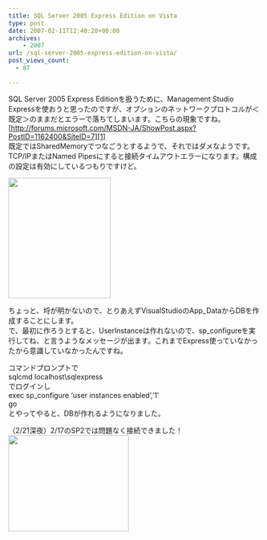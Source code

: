 ```yaml
---
title: SQL Server 2005 Express Edition on Vista
type: post
date: 2007-02-11T12:40:28+00:00
archives:
    - 2007
url: /sql-server-2005-express-edition-on-vista/
post_views_count:
  - 87

---
```

SQL Server 2005 Express Editionを扱うために、Management Studio Expressを使おうと思ったのですが、オプションのネットワークプロトコルが＜既定＞のままだとエラーで落ちてしまいます。こちらの現象ですね。  
[http://forums.microsoft.com/MSDN-JA/ShowPost.aspx?PostID=1162400&SiteID=7][1]  
既定ではSharedMemoryでつなごうとするようで、それではダメなようです。TCP/IPまたはNamed Pipesにすると接続タイムアウトエラーになります。構成の設定は有効にしているつもりですけど。

<a href="https://i2.wp.com/jqinglong.html.xdomain.jp/bimg/SQLServer2005ExpressEditiononVista_11A86/image03_1.png" atomicselection="true"><img style="border-top-width: 0px; border-left-width: 0px; border-bottom-width: 0px; border-right-width: 0px" height="240" src="https://i1.wp.com/jqinglong.html.xdomain.jp/bimg/SQLServer2005ExpressEditiononVista_11A86/image02_1.png?resize=204%2C240" width="204" border="0" data-recalc-dims="1" /></a> 

ちょっと、埒が明かないので、とりあえずVisualStudioのApp_DataからDBを作成することにします。  
で、最初に作ろうとすると、UserInstanceは作れないので、sp_configureを実行してね、と言うようなメッセージが出ます。これまでExpress使っていなかったから意識していなかったんですね。

コマンドプロンプトで  
sqlcmd localhost\sqlexpress  
でログインし  
exec sp_configure &#8216;user instances enabled&#8217;,&#8217;1&#8242;  
go  
とやってやると、DBが作れるようになりました。

（2/21深夜）2/17のSP2では問題なく接続できました！  
<a href="https://i1.wp.com/jqinglong.html.xdomain.jp/bimg/SQLServer2005ExpressEditiononVista_11A86/image%7B0%7D%5B3%5D.png" atomicselection="true"><img style="border-right: 0px; border-top: 0px; border-left: 0px; border-bottom: 0px" height="192" src="https://i2.wp.com/jqinglong.html.xdomain.jp/bimg/SQLServer2005ExpressEditiononVista_11A86/image%7B0%7D%5B2%5D.png?resize=240%2C192" width="240" border="0" data-recalc-dims="1" /></a>

 [1]: http://forums.microsoft.com/MSDN-JA/ShowPost.aspx?PostID=1162400&SiteID=7 "http://forums.microsoft.com/MSDN-JA/ShowPost.aspx?PostID=1162400&SiteID=7"